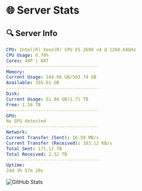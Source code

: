 # 🌐 Server Stats
## 🔍 Server Info
```yaml
CPU: Intel(R) Xeon(R) CPU E5-2699 v4 @ 1268.68GHz
CPU Usage: 0.70%
Cores: 44P | 88T
-----------------------------------
Memory:
Current Usage: 144.66 GB/503.74 GB
Available: 355.61 GB
-----------------------------------
Disk:
Current Usage: 51.04 GB/1.71 TB
Free: 1.58 TB
-----------------------------------
GPU:
No GPU detected
-----------------------------------
Network:
Current Transfer (Sent): 16.59 MB/s
Current Transfer (Received): 103.12 KB/s
Total Sent: 171.12 TB
Total Received: 2.52 TB
-----------------------------------
Uptime:
24d 3h 57m 20s
```
![GitHub Stats](https://img.shields.io/badge/Updated-2025-03-04_02:40:38-blue)